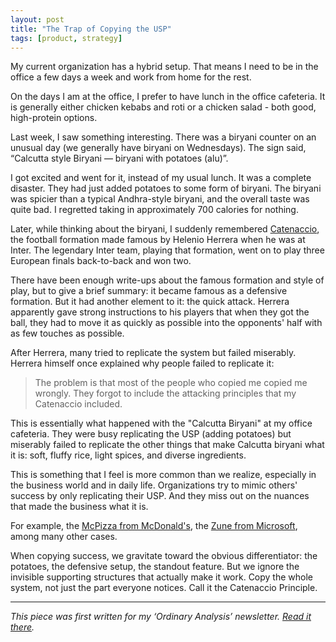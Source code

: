 ```yaml
---
layout: post
title: "The Trap of Copying the USP"
tags: [product, strategy]
---
```


My current organization has a hybrid setup. That means I need to be in the office a few days a week and work from home for the rest.

On the days I am at the office, I prefer to have lunch in the office cafeteria. It is generally either chicken kebabs and roti or a chicken salad - both good, high-protein options.

Last week, I saw something interesting. There was a biryani counter on an unusual day (we generally have biryani on Wednesdays). The sign said, “Calcutta style Biryani — biryani with potatoes (alu)”.

I got excited and went for it, instead of my usual lunch. It was a complete disaster. They had just added potatoes to some form of biryani. The biryani was spicier than a typical Andhra-style biryani, and the overall taste was quite bad. I regretted taking in approximately 700 calories for nothing.

Later, while thinking about the biryani, I suddenly remembered [Catenaccio](https://en.wikipedia.org/wiki/Catenaccio), the football formation made famous by Helenio Herrera when he was at Inter. The legendary Inter team, playing that formation, went on to play three European finals back-to-back and won two.

There have been enough write-ups about the famous formation and style of play, but to give a brief summary: it became famous as a defensive formation. But it had another element to it: the quick attack. Herrera apparently gave strong instructions to his players that when they got the ball, they had to move it as quickly as possible into the opponents' half with as few touches as possible.

After Herrera, many tried to replicate the system but failed miserably. Herrera himself once explained why people failed to replicate it:

> The problem is that most of the people who copied me copied me wrongly. They forgot to include the attacking principles that my Catenaccio included.

This is essentially what happened with the "Calcutta Biryani" at my office cafeteria. They were busy replicating the USP (adding potatoes) but miserably failed to replicate the other things that make Calcutta biryani what it is: soft, fluffy rice, light spices, and diverse ingredients.

This is something that I feel is more common than we realize, especially in the business world and in daily life. Organizations try to mimic others' success by only replicating their USP. And they miss out on the nuances that made the business what it is.

For example, the [McPizza from McDonald's](https://ceres.shop/blog/a-slice-of-history-the-saga-of-mcdonalds-illfated-mcpizza), the [Zune from Microsoft](https://inspireip.com/microsoft-zune-failure-case-study/), among many other cases.

When copying success, we gravitate toward the obvious differentiator: the potatoes, the defensive setup, the standout feature. But we ignore the invisible supporting structures that actually make it work. Copy the whole system, not just the part everyone notices. Call it the Catenaccio Principle.

---

*This piece was first written for my ‘Ordinary Analysis’ newsletter. [Read it there](https://ordinaryanalysis.substack.com/p/catenaccio-calcutta-biryani-and-the).*  
